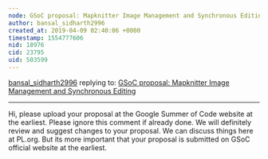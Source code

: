 ```yaml
---
node: GSoC proposal: Mapknitter Image Management and Synchronous Editing
author: bansal_sidharth2996
created_at: 2019-04-09 02:40:06 +0000
timestamp: 1554777606
nid: 18976
cid: 23795
uid: 503599
---
```




[bansal_sidharth2996](../profile/bansal_sidharth2996) replying to: [GSoC proposal: Mapknitter Image Management and Synchronous Editing](../notes/divyabaid16/04-06-2019/gsoc-proposal-mapknitter-image-management-and-synchronous-editing)

----
   Hi, please upload your proposal at the Google Summer of Code website at the earliest. Please ignore this comment if already done.
We will definitely review and suggest changes to your proposal. We can discuss things here at PL.org. But its more important that your proposal is submitted on GSoC official website at the earliest.